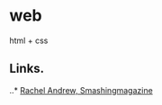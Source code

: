 # web
html + css

## Links.
..* [Rachel Andrew, Smashingmagazine](https://www.smashingmagazine.com/2019/01/css-multiple-column-layout-multicol/)
